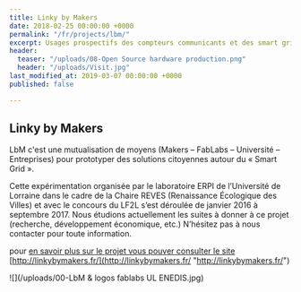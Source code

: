 ```yaml
---
title: Linky by Makers
date: 2018-02-25 00:00:00 +0000
permalink: "/fr/projects/lbm/"
excerpt: Usages prospectifs des compteurs communicants et des smart grids
header:
  teaser: "/uploads/08-Open Source hardware production.png"
  header: "/uploads/Visit.jpg"
last_modified_at: 2019-03-07 00:00:00 +0000
published: false

---
```

## Linky by Makers

LbM c'est une mutualisation de moyens (Makers – FabLabs – Université – Entreprises)  pour prototyper des solutions citoyennes autour du « Smart Grid ».

Cette expérimentation organisée par le laboratoire ERPI  de l’Université de Lorraine dans le cadre de la Chaire REVES (Renaissance Écologique des Villes) et avec le concours du LF2L s’est déroulée de janvier 2016 à septembre 2017. Nous étudions actuellement les suites à donner à ce projet (recherche, développement économique, etc.) N’hésitez pas à nous contacter pour toute information.

pour [en savoir plus sur le projet vous pouver consulter le site ](http://linkybymakers.fr/)[http://linkybymakers.fr/](http://linkybymakers.fr/ "http://linkybymakers.fr/")

![](/uploads/00-LbM & logos fablabs   UL   ENEDIS.jpg)